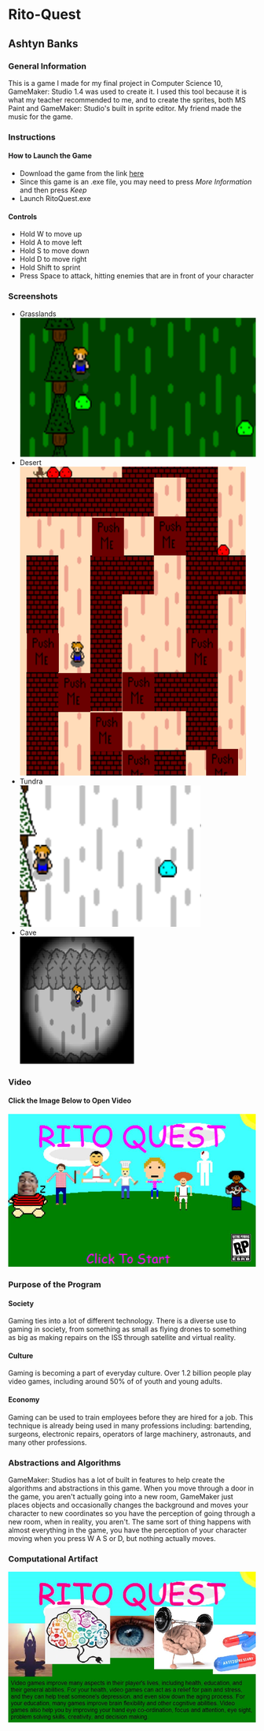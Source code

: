 # Rito-Quest
## Ashtyn Banks
### General Information
This is a game I made for my final project in Computer Science 10, GameMaker: Studio 1.4 was used to create it. I used this tool because it is what my teacher recommended to me, and to create the sprites, both MS Paint and GameMaker: Studio's built in sprite editor. My friend made the music for the game.
### Instructions
#### How to Launch the Game
* Download the game from the link <a href="https://github.com/AB-Portfolio/Rito-Quest/blob/master/RitoQuest.exe">here</a>
* Since this game is an .exe file, you may need to press *More Information* and then press *Keep*
* Launch RitoQuest.exe
#### Controls
* Hold W to move up
* Hold A to move left
* Hold S to move down
* Hold D to move right
* Hold Shift to sprint 
* Press Space to attack, hitting enemies that are in front of your character
### Screenshots
* Grasslands  <br />
![alt text](https://github.com/AB-Portfolio/Rito-Quest/blob/master/Grasslands.PNG "Grasslands")
* Desert  <br />
![alt text](https://github.com/AB-Portfolio/Rito-Quest/blob/master/Desert.PNG "Desert")
* Tundra  <br />
![alt text](https://github.com/AB-Portfolio/Rito-Quest/blob/master/Tundra.PNG "Tundra")
* Cave  <br />
![alt text](https://github.com/AB-Portfolio/Rito-Quest/blob/master/Cave.PNG "Cave")
### Video
#### Click the Image Below to Open Video
[![](https://github.com/AB-Portfolio/Rito-Quest/blob/master/Thumbnail.jpg)](https://youtu.be/avcCyUMNyk8)
### Purpose of the Program
#### Society
Gaming ties into a lot of different technology. There is a diverse use to gaming in society, from something as small as flying drones to something as big as making repairs on the ISS through satellite and virtual reality.
#### Culture
Gaming is becoming a part of everyday culture. Over 1.2  billion people play video games, including around 50% of of youth and young adults.
#### Economy
Gaming can be used to train employees before they are hired for a job. This technique is already being used in many professions including: bartending, surgeons, electronic repairs, operators of large machinery, astronauts, and many other professions.
### Abstractions and Algorithms
GameMaker: Studios has a lot of built in features to help create the algorithms and abstractions in this game. When you move through a door in the game, you aren't actually going into a new room, GameMaker just places objects and occasionally changes the background and moves your character to new coordinates so you have the perception of going through a new room, when in reality, you aren't. The same sort of thing happens with almost everything in the game, you have the perception of your character moving when you press W A S or D, but nothing actually moves.
### Computational Artifact
![alt text](https://github.com/AB-Portfolio/Rito-Quest/blob/master/RitoQuest.jpg "Cover")

